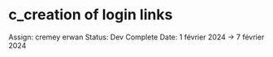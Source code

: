 # c_creation of login links

Assign: cremey erwan
Status: Dev Complete
Date: 1 février 2024 → 7 février 2024
